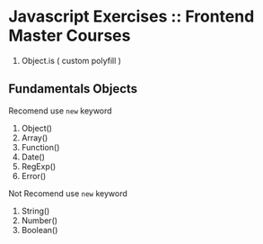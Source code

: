 # Javascript Exercises :: Frontend Master Courses

1. Object.is ( custom polyfill )

## Fundamentals Objects

Recomend use ``new`` keyword

1. Object()
2. Array()
3. Function()
4. Date()
5. RegExp()
6. Error()

Not Recomend use ``new`` keyword

1. String()
2. Number()
3. Boolean()